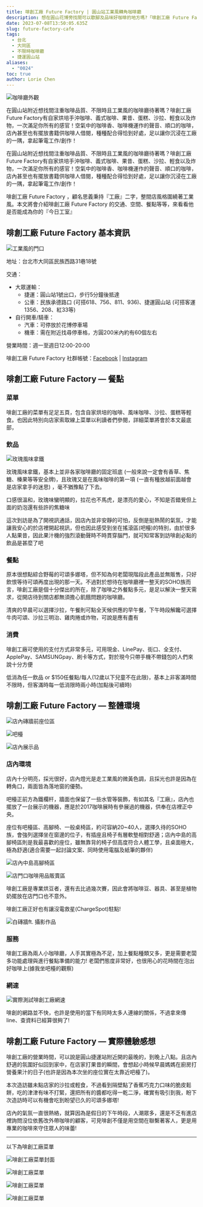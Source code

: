 ```yaml
---
title: 啡創工廠 Future Factory | 圓山站工業風轉角咖啡廳
description: 想在圓山花博旁找間可以歇腳及品味好咖啡的地方嗎?「啡創工廠 Future Factory 」可以滿足你對咖啡的堅持！
date: 2023-07-08T13:50:05.635Z
slug: future-factory-cafe
tags:
  - 台北
  - 大同區
  - 不限時咖啡廳
  - 捷運圓山站
aliases:
  - "0024"
toc: true
author: Lorie Chen
---
```

![咖啡廳外觀](https://lh4.googleusercontent.com/-mVYi7lsiYyKfxRojOGt52PXyad8_8vB1s9OsnXMeDW3zHWWUIEA_JzAdX30w3Vqr4alLcvRoD2laW723HVDcCCWzWmILG28EEJR4E9-omka8vL58Fx9Ga1Bp8T2Um4N6ESbZnpgBUCbRn_21I7Cg2Y "🔺 咖啡廳外觀 (於轉角口，很是顯眼)")

在圓山站附近想找間注重咖啡品質、不限時且工業風的咖啡廳待著嗎？啡創工廠 Future Factory有自家烘培手沖咖啡、義式咖啡、果昔、蛋糕、沙拉、輕食以及炸物，一次滿足你所有的感官！空氣中的咖啡香、咖啡機運作的聲音、順口的咖啡，店內甚至也有擺放書籍供咖啡人借閱，種種配合得恰到好處，足以讓你沉浸在工廠的一隅，拿起筆電工作/創作！

在圓山站附近想找間注重咖啡品質、不限時且工業風的咖啡廳待著嗎？啡創工廠 Future Factory有自家烘培手沖咖啡、義式咖啡、果昔、蛋糕、沙拉、輕食以及炸物，一次滿足你所有的感官！空氣中的咖啡香、咖啡機運作的聲音、順口的咖啡，店內甚至也有擺放書籍供咖啡人借閱，種種配合得恰到好處，足以讓你沉浸在工廠的一隅，拿起筆電工作/創作！

啡創工廠 Future Factory ，顧名思義秉持『工廠』二字，整間店風格圍繞著工業風。本文將會介紹啡創工廠 Future Factory 的交通、空間、餐點等等，來看看他是否能成為你的『今日工室』

## 啡創工廠 Future Factory 基本資訊

![工業風的門口](https://lh5.googleusercontent.com/cqklDwfGcmy0F90565hpJqV9NRYr1KV5vXbV54N2T4iNwIyFp1PfCcjewsOJe-K2u2DNAA4_2gDLMPpiw_wnMJW3CpEpZv4VdsIyFwQJUzUsqSqofWUhAFG8Ok448SgsZCS6sHi4jZHYSKci3yClRDE "🔺啡創工廠 Future Factory 工業風的門口")

地址：台北市大同區民族西路31巷18號

交通：
- 大眾運輸：
  - 捷運：圓山站1號出口，步行5分鐘後抵達
  - 公車：民族承德路口 (可搭618、756、811、936)、捷運圓山站 (可搭客運1356、208、紅33等)
- 自行開車/騎車：
  - 汽車：可停放於花博停車場
  - 機車：需在附近找尋停車格，方圓200米內約有60個左右

營業時間：週一至週日12:00-20:00

啡創工廠 Future Factory 社群帳號：[Facebook](https://www.facebook.com/future.factory.coffee) | [Instagram](https://www.instagram.com/futurefactory_cafe/)

## 啡創工廠 Future Factory — 餐點

### 菜單

啡創工廠的菜單有足足五頁，包含自家烘培的咖啡、風味咖啡、沙拉、蛋糕等輕食。也因此特別向店家索取線上菜單以利讀者們參閱，詳細菜單將會於本文最底部，

### 飲品

![玫瑰風味拿鐵](https://lh5.googleusercontent.com/PZ-97rT9XGriGauAST-HdsQuXrtlQrmfw35lyc9mz55Hlhtys5OXU935O5QloAY-bJAgWOfxgoCMYxNKwdYOfaqqdLcT3y3eTLzWAKp8xl7oMBUNMwd-QUWV_z6DKbhaE9u2JjaFoAmsySwmYfyfa7Q "🔺玫瑰風味拿鐵 ($165)")

玫瑰風味拿鐵，基本上並非各家咖啡廳的固定班底 (一般來說一定會有香草、焦糖、榛果等等安全牌)，且玫瑰又是在風味咖啡的第一項 (一直有種放越前面越會是店家拿手的迷思) ，毫不猶豫點了下去。

口感很溫和，玫瑰味蠻明顯的，拉花也不馬虎，是漂亮的愛心，不知是否錯覺但上面的奶泡還有些許的焦糖味

這次到訪是為了開視訊通話，因店內並非安靜的可怕，反倒是挺熱鬧的氣氛，才能讓我安心的於店裡開起視訊，但也因此感受到坐在搖滾區(吧檯)的特別，由於很多人點果昔，因此果汁機的強烈滾動聲時不時貫穿腦門，就可知常客到訪啡創必點的飲品是甚麼了吧

### 餐點

原本很想點綜合野莓的可頌多娜塔，但不知為何老闆現階段此產品並無販售，只好飲恨等待可頌再度出現的那一天。不過對於想待在咖啡廳裡一整天的SOHO族而言，啡創工廠是個十分傑出的所在，除了咖啡之外餐點多元，是足以解決一整天需求，從開店待到關店都無須擔心飢餓問題的咖啡廳。

清爽的早晨可以選擇沙拉，午餐則可點全天候供應的早午餐，下午時段解饞可選擇牛肉可頌、沙拉三明治、雞肉捲或炸物，可說是應有盡有

### 消費

啡創工廠可使用的支付方式非常多元，可用現金、LinePay、街口、全支付、ApplePay、SAMSUNGpay、刷卡等方式，對於現今只帶手機不帶錢包的人們來說十分方便

低消為任一飲品 or $150任餐點/每人(12歲以下兒童不在此限)，基本上非客滿時間不限時，但客滿時每一低消限時兩小時(加點後可續時)

## 啡創工廠 Future Factory — 整體環境

![店內磚牆前座位區](https://lh6.googleusercontent.com/cPzsjueVGLNcK-UH8T7SMlLAL0RoXTiBbSeeDgyRu_bWllUGaGerLaVSWBTYeB3maZwl0q9kID1K3NoqP3q5IFx4LzqgwNbyHX34r367UGojFKbJ74hxgGSa9XvhVvJZ3kocz9W4F7E9oQ86IsTZ_TM "🔺店內磚牆前座位區")

![吧檯](https://lh3.googleusercontent.com/RmxCS3wMLrX2BHR15Wdw2g0SzTd6e2KXtalRldqBgudidglwwOd_qqvXpIh2sY5eURUO75SBPGRzDz5mPB1w3ret8Gg9GEY4SM6jvnzCJuNqJEU3SGYhYVqg7xyRzjXy9k8i-EK7YdaZ0ULErl5ZFKo "🔺吧檯")

![店內展示品](https://lh3.googleusercontent.com/Wc2YdMEDnD4oTRUgd9WIJVbB7G18GLIV9JZL4tP47ryl0wFcO-htxInrvoedtEw6DlagdJDMSYV07f05F4DU4bqedCMEqNY4h_vOXfaKtZjiq2CStJRTVtc6UdfIHLwPoLH89EK2A-D0mUq-R2-TJPY "🔺店內展示品")

### 店內環境

店內十分明亮，採光很好，店內燈光是走工業風的微黃色調，且採光也許是因為在轉角口，兩面皆為落地窗的優勢。

吧檯正前方為鐵欄杆，牆面也保留了一些水管等裝飾，有如其名『工廠』，店內也擺放了一台展示的機器，應是於2017咖啡展時有參展過的機器，供奉在店裡正中央。

座位有吧檯區、高腳椅、一般桌椅區，約可容納20~40人，選擇久待的SOHO族，會強列選擇坐在窗邊的位子，有插座且椅子有層軟墊相對舒適；店內中島的高腳椅區則是我最喜歡的座位，雖無靠背的椅子但高度符合人體工學，且桌面極大，極為舒適(適合需要一起討論文案、同時使用電腦及紙筆的夥伴)

![店內中島高腳椅區](https://lh3.googleusercontent.com/QJXz7nA_42pK7qQaN4BOCVMQtNFDV1HJzhFkUmvqhrGudQvm-5oZ5AeBtR3jSbnlkCXtUXHWTUHI7882aSH8kUZPPoQRSWuSBtjkZI4Qv3FF_aer81w1s1fD13Ahri1CX97HR2rP123IzKjwCiSnh_M "🔺店內中島高腳椅區")

![店門口咖啡用品販賣區](https://lh3.googleusercontent.com/0REUa_PeD5qAk5LIRcneRbwNgJ24UyoWd_Nczpo2_npRJ2nLiccr_hjPu6XEyGh9PxM4AW2Y0BWlolW4qN3uh_R6gY1dPqMSQ6k5aOa5ZycL6HcB_5k9Jm4cZ62_UDpnyln3AvJhcWiblXzwmFw7z3M "🔺店門口咖啡用品販賣區")

啡創工廠是專業烘豆者，還有去比過幾次賽，因此會將咖啡豆、器具、甚至是植物奶擺放在店門口也不意外。

啡創工廠正好也有讓沒電救星(ChargeSpot)駐點!

![白磚牆ft. 攝影作品](https://lh6.googleusercontent.com/DCv8iQ31ckHcwqXLXB0TGFSzRthFwIkpALqdeA_3aurvQWnD3vUX-ryB46c0oCXt8tevJeV_byoqXGLcoHz0Zv3me-8-0BKV9ITzRqgKL23sEp67zNfXi7yzjXSbs-4ZRw2zenWHS8t9K7YjRA6js4s "🔺白磚牆ft. 攝影作品")

### 服務

啡創工廠為兩人小咖啡廳，人手其實極為不足，加上餐點種類又多，更是需要老闆多功能處理與進行餐點準備的能力! 老闆們態度非常好，也很用心的花時間在泡出好咖啡上(據我坐吧檯的觀察)

### 網速

![實際測試啡創工廠網速](https://lh3.googleusercontent.com/yNkxeBCK52Z5mmIcjL7_bXLHvclkyLyCuAvKD-TRkaKjOBRxceZNkIaPOovsE9oTLzylfn6YH2dnTlhYFrm7XnMgYdbBRi_3QEQTMRMy1zlpAqdUEW-6Ud6a3bV-TvzwpXpsSlgeHLRVtRIaRNBuQ7k "🔺實際測試啡創工廠網速")

啡創的網路並不快，也許是使用的當下有同時太多人連線的關係，不過拿來傳line、查資料已經算很夠了!

## 啡創工廠 Future Factory — 實際體驗感想

啡創工廠的營業時間，可以說是圓山捷運站附近開的最晚的，到晚上八點。且店內舒適的氛圍好似回到家中，在店家打果昔的瞬間，會想起小時候早晨媽媽在廚房打營養果汁的日子(也許是因為本次坐的座位實在太靠近吧檯了)。

本次造訪雖未點店家的沙拉或輕食，不過看到隔壁點了香蕉巧克力口味的脆皮鬆餅，吃的津津有味不打緊，還把所有的醬都吃得一乾二淨，確實有吸引到我，盼下次造訪時可以有機會吃到盼望已久的可頌多娜塔!

店內的氣氛一直很熱絡，就算因為是假日的下午時段，人潮眾多，還是不乏有進店裡詢問沒位依舊改外帶咖啡的顧客，可見啡創不僅是用空間在聯繫著客人，更是用專業的咖啡來守住眾人的味蕾!

---

以下為啡創工廠菜單

![啡創工廠菜單封面](https://lh5.googleusercontent.com/i4tdKu7uJL6_cBF4sZpvETi0KcxjPVl6KodzLAa7P3SkaIzZUwPYdG08SCle5gXMcf8KtkgYmAnPBImkfxGNx9N21gXJoQxysERhAQDYB1RTKtyGMuCfDNqYA3XaG1vuySrKS7AwTdF9MscsxUYsj8Y "啡創工廠菜單封面")

![啡創工廠菜單](https://lh4.googleusercontent.com/xEHpLlN58JLKm6n5Ph7dXPikeY0ZRd80mqdT5WzMiORhd__VKDHZ5PpAPTc30eOsqMob1z-YjioPJAgdWVVS2Uz1wPY2oRR0hk1rEr-wpUpf7UUwGPIr8IT1uorzzqPq2DkAaaQq8EjbBe7daLLElSE "啡創工廠菜單第一、二頁")

![啡創工廠菜單](https://lh3.googleusercontent.com/YGnP7krj79qL2JPERLm-grbLGqZtqFkF9KxLMJmSTofi52wLJTo6yy3X4LAxXcsORns-BZp9tPnCJKNkZNT_GbLksynvQO9x0Wv5oWytKnZaOYqiqXrfsIU62DoHZSw6W5Fsf9FYnhOoIcZVzHx0SLM "啡創工廠菜單第三、四頁")

![啡創工廠菜單](https://lh6.googleusercontent.com/erwwCFTW5Wknz4d2a6sORSCzCxlri0rCynbwcsVUmkmoiMp7PmSGVSbEmxczrN5lPQUEGS5fkrRP30NKe1BsKLy5tqSB64vYqQzn0wespjPSLNt6KJcMWj1Oy2mNk7RiosXSGtj9StYzlHORqJFTsPU "啡創工廠菜單第四、五頁")